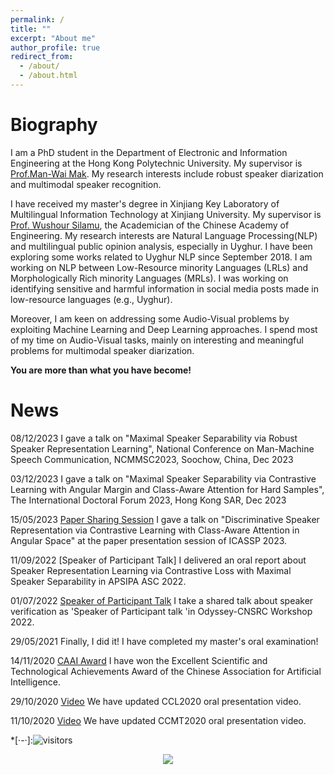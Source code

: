 ```yaml
---
permalink: /
title: ""
excerpt: "About me"
author_profile: true
redirect_from: 
  - /about/
  - /about.html
---
```


Biography
======
I am a PhD student in the Department of Electronic and Information Engineering at the Hong Kong Polytechnic University. My supervisor is [Prof.Man-Wai Mak](http://www.eie.polyu.edu.hk/~mwmak/). My research interests include robust speaker diarization and multimodal speaker recognition.

I have received my master's degree in Xinjiang Key Laboratory of Multilingual Information Technology at Xinjiang University. My supervisor is [Prof. Wushour Silamu](http://it.xju.edu.cn/info/1142/1361.htm), the Academician of the Chinese Academy of Engineering. My research interests are Natural Language Processing(NLP) and multilingual public opinion analysis, especially in Uyghur. I have been exploring some works related to Uyghur NLP since September 2018. I am working on NLP between Low-Resource minority Languages (LRLs) and Morphologically Rich minority Languages (MRLs). I was working on identifying sensitive and harmful information in social media posts made in low-resource languages (e.g., Uyghur).

Moreover, I am keen on addressing some Audio-Visual problems by exploiting Machine Learning and Deep Learning approaches. I spend most of my time on Audio-Visual tasks, mainly on interesting and meaningful problems for multimodal speaker diarization.

**You are more than what you have become!**

News
======

08/12/2023 I gave a talk on "Maximal Speaker Separability via Robust Speaker Representation Learning", National Conference on Man-Machine Speech Communication, NCMMSC2023, Soochow, China, Dec 2023
 
03/12/2023 I gave a talk on "Maximal Speaker Separability via Contrastive Learning with Angular Margin and Class-Aware Attention for Hard Samples", The International Doctoral Forum 2023, Hong Kong SAR, Dec 2023

15/05/2023 [Paper Sharing Session](https://www.bilibili.com/video/BV1y8411S7Qg/?spm_id_from=333.999.0.0&vd_source=72429a47df312126433e0bb950f77049) I gave a talk on "Discriminative Speaker Representation via Contrastive Learning with Class-Aware Attention in Angular Space" at the paper presentation session of ICASSP 2023.

11/09/2022 [Speaker of Participant Talk] I delivered an oral report about Speaker Representation Learning via Contrastive Loss with Maximal Speaker Separability in APSIPA ASC 2022.

01/07/2022 [Speaker of Participant Talk](https://www.bilibili.com/video/BV18S4y1p7xY?p=8&vd_source=72429a47df312126433e0bb950f77049&t=0.9) I take a shared talk about speaker verification as 'Speaker of Participant talk 'in Odyssey-CNSRC Workshop 2022.

29/05/2021 Finally, I did it! I have completed my master's oral examination!

14/11/2020 [CAAI Award](https://mp.weixin.qq.com/s/HgcGxSYnunYZaDQIU7Tjuw) I have won the Excellent Scientific and Technological Achievements Award of the Chinese Association for Artificial Intelligence.

29/10/2020 [Video](https://hub.baai.ac.cn/view/3391) We have updated CCL2020 oral presentation video.

11/10/2020 [Video](https://www.bilibili.com/video/BV1PD4y197ma?p=6) We have updated CCMT2020 oral presentation video.

*[·-·]:![visitors](https://visitor-badge.glitch.me/badge?page_id=shanmon110.github.io)

<center>
<a href='https://clustrmaps.com/site/1bnha'  title='Visit tracker'><img src='//clustrmaps.com/map_v2.png?cl=ffffff&w=300&t=tt&d=OAgNznmdz5Fw3L7FYL-Pj_2xqMjFZiO76BaC6AWvMzs'/></a>
  
</center>


